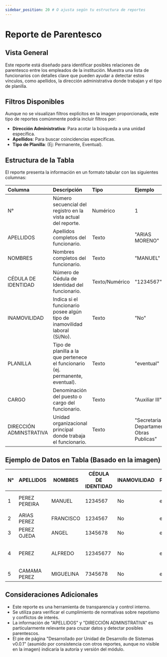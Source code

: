 ```yaml
---
sidebar_position: 20 # O ajusta según tu estructura de reportes
---
```


# Reporte de Parentesco

## Vista General
Este reporte está diseñado para identificar posibles relaciones de parentesco entre los empleados de la institución. Muestra una lista de funcionarios con detalles clave que pueden ayudar a detectar estos vínculos, como apellidos, la dirección administrativa donde trabajan y el tipo de planilla.

## Filtros Disponibles
Aunque no se visualizan filtros explícitos en la imagen proporcionada, este tipo de reportes comúnmente podría incluir filtros por:

-   **Dirección Administrativa**: Para acotar la búsqueda a una unidad específica.
-   **Apellidos**: Para buscar coincidencias específicas.
-   **Tipo de Planilla**: (Ej: Permanente, Eventual).

## Estructura de la Tabla
El reporte presenta la información en un formato tabular con las siguientes columnas:

| Columna                   | Descripción                                                                 | Tipo          | Ejemplo                                          |
| :------------------------ | :-------------------------------------------------------------------------- | :------------ | :----------------------------------------------- |
| N°                        | Número secuencial del registro en la vista actual del reporte.              | Numérico      | 1                                                |
| APELLIDOS                 | Apellidos completos del funcionario.                                        | Texto         | "ARIAS MORENO"                                   |
| NOMBRES                   | Nombres completos del funcionario.                                          | Texto         | "MANUEL"                                         |
| CÉDULA DE IDENTIDAD       | Número de Cédula de Identidad del funcionario.                              | Texto/Numérico| "1234567"                                        |
| INAMOVILIDAD              | Indica si el funcionario posee algún tipo de inamovilidad laboral (Sí/No).  | Texto         | "No"                                             |
| PLANILLA                  | Tipo de planilla a la que pertenece el funcionario (ej. permanente, eventual). | Texto         | "eventual"                                       |
| CARGO                     | Denominación del puesto o cargo del funcionario.                            | Texto         | "Auxiliar III"                                   |
| DIRECCIÓN ADMINSTRATIVA   | Unidad organizacional principal donde trabaja el funcionario.               | Texto         | "Secretaria Departamental Obras Publicas"        |

## Ejemplo de Datos en Tabla (Basado en la imagen)

| N° | APELLIDOS       | NOMBRES   | CÉDULA DE IDENTIDAD | INAMOVILIDAD | PLANILLA | CARGO        | DIRECCIÓN ADMINSTRATIVA                          |
|----|-----------------|-----------|---------------------|--------------|----------|--------------|--------------------------------------------------|
| 1  | PEREZ PEREIRA    | MANUEL    | 1234567             | No           | eventual | Auxiliar III | Secretaria Departamental Obras Publicas          |
| 2  | ARIAS PEREZ    | FRANCISCO | 1234567            | No           | eventual | Sereno III   | Hospital Materno Infantil                        |
| 3  | PEREZ OJEDA     | ANGEL     | 1345678             | No           | eventual | Tecnico IV   | CODEPEDIS-BENI                                   |
| 4  | PEREZ     | ALFREDO   | 12345677             | No           | eventual | Asistente IV | Secretaria Departamental de Administracion y Finanzas |
| 5  | CAMAMA PEREZ  | MIGUELINA | 7345678             | No           | eventual | Limpieza III | Hospital Materno Infantil                        |

## Consideraciones Adicionales
- Este reporte es una herramienta de transparencia y control interno.
- Se utiliza para verificar el cumplimiento de normativas sobre nepotismo y conflictos de interés.
- La información de "APELLIDOS" y "DIRECCIÓN ADMINSTRATIVA" es particularmente relevante para cruzar datos y detectar posibles parentescos.
- El pie de página "Desarrollado por Unidad de Desarrollo de Sistemas v0.0.1" (asumido por consistencia con otros reportes, aunque no visible en la imagen) indicaría la autoría y versión del módulo.